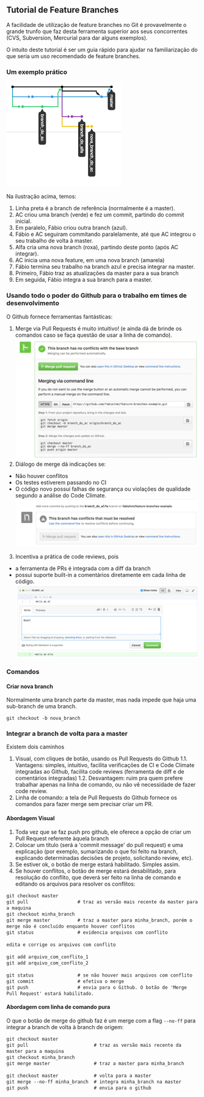## Tutorial de Feature Branches

A facilidade de utilização de feature branches no Git é provavelmente o grande trunfo que faz desta ferramenta superior aos seus concorrentes (CVS, Subversion, Mercurial para dar alguns exemplos). 

O intuito deste tutorial é ser um guia rápido para ajudar na familiarização do que seria um uso recomendado de feature branches.

### Um exemplo prático

<img width="300" alt="exemplo" src="https://github.com/fabiolnm/feature-branches-example/blob/tutorial/images/grafico_de_rede.png?raw=true">

Na ilustração acima, temos:

1. Linha preta é a branch de referência (normalmente é a master).
2. AC criou uma branch (verde) e fez um commit, partindo do commit inicial.
3. Em paralelo, Fábio criou outra branch (azul).
4. Fábio e AC seguiram commitando paralelamente, até que AC integrou o seu trabalho de volta à master.
5. Alfa cria uma nova branch (roxa), partindo deste ponto (após AC integrar).
6. AC inicia uma nova feature, em uma nova branch (amarela)
7. Fábio termina seu trabalho na branch azul e precisa integrar na master.
 1. Primeiro, Fábio traz as atualizações da master para a sua branch
 2. Em seguida, Fábio integra a sua branch para a master.

### Usando todo o poder do Github para o trabalho em times de desenvolvimento

O Github fornece ferramentas fantásticas:

1. Merge via Pull Requests é muito intuitivo! (e ainda dá de brinde os comandos caso se faça questão de usar a linha de comando).
<br><img width="500" alt="exemplo" src="https://github.com/fabiolnm/feature-branches-example/blob/tutorial/images/comandos_de_merge.png?raw=true">
2. Diálogo de merge dá indicações se:
 * Não houver conflitos
 * Os testes estiverem passando no CI
 * O código novo possui falhas de segurança ou violações de qualidade segundo a análise do Code Climate. <img width="500" alt="exemplo" src="https://github.com/fabiolnm/feature-branches-example/blob/tutorial/images/ferramentas_de_integracao_continua_integradas_no_pull_request.png?raw=true">
3. Incentiva a prática de code reviews, pois 
  * a ferramenta de PRs é integrada com a diff da branch
  * possui suporte built-in a comentários diretamente em cada linha de código. <img width="500" alt="exemplo" src="https://github.com/fabiolnm/feature-branches-example/blob/tutorial/images/ferramentas_de_diff_e_review.png?raw=true">

### Comandos

#### Criar nova branch

Normalmente uma branch parte da master, mas nada impede que haja uma sub-branch de uma branch.

```
git checkout -b nova_branch
```

### Integrar a branch de volta para a master

Existem dois caminhos
 1. Visual, com cliques de botão, usando os Pull Requests do Github
  1.1. Vantagens: simples, intuitivo, facilita verificações de CI e Code Climate integradas ao Github, facilita code reviews (ferramenta de diff e de comentários integradas)
  1.2. Desvantagem: ruim pra quem prefere trabalhar apenas na linha de comando, ou não vê necessidade de fazer code review.
 2. Linha de comando: a tela de Pull Requests do Github fornece os comandos para fazer merge sem precisar criar um PR.

#### Abordagem Visual
1. Toda vez que se faz push pro github, ele oferece a opção de criar um Pull Request referente àquela branch
2. Colocar um título (será a 'commit message' do pull request) e uma explicação (por exemplo, sumarizando o que foi feito na branch, explicando determinadas decisões de projeto, solicitando review, etc).
3. Se estiver ok, o botão de merge estará habilitado. Simples assim.
4. Se houver conflitos, o botão de merge estará desabilitado, para resolução do conflito, que deverá ser feito na linha de comando e editando os arquivos para resolver os conflitos:

```
git checkout master
git pull                  # traz as versão mais recente da master para a maquina
git checkout minha_branch
git merge master          # traz a master para minha_branch, porém o merge não é concluído enquanto houver conflitos
git status                # evidencia arquivos com conflito

edita e corrige os arquivos com conflito

git add arquivo_com_conflito_1
git add arquivo_com_conflito_2

git status                # se não houver mais arquivos com conflito
git commit                # efetiva o merge
git push                  # envia para o Github. O botão de 'Merge Pull Request' estará habilitado.
```

#### Abordagem com linha de comando pura

O que o botão de merge do github faz é um merge com a flag ```--no-ff``` para integrar a branch de volta à branch de origem:

```
git checkout master
git pull                        # traz as versão mais recente da master para a maquina
git checkout minha_branch
git merge master                # traz a master para minha_branch

git checkout master             # volta para a master
git merge --no-ff minha_branch  # integra minha_branch na master
git push                        # envia para o github
```
